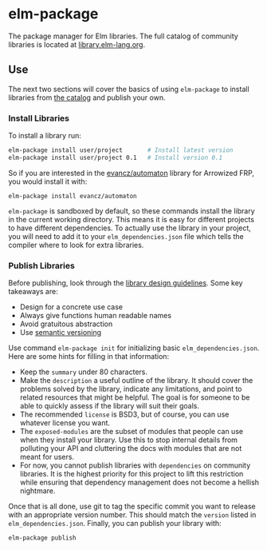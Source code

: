 # elm-package

The package manager for Elm libraries. The full catalog of community libraries
is located at [library.elm-lang.org](http://library.elm-lang.org/).

## Use

The next two sections will cover the basics of using `elm-package` to
install libraries from [the catalog](http://library.elm-lang.org/) and
publish your own.

### Install Libraries

To install a library run:

```bash
elm-package install user/project       # Install latest version
elm-package install user/project 0.1   # Install version 0.1
```

So if you are interested in the
[evancz/automaton](http://library.elm-lang.org/catalog/evancz-automaton/0.1/)
library for Arrowized FRP, you would install it with:

    elm-package install evancz/automaton

`elm-package` is sandboxed by default, so these commands install the
library in the current working directory. This means it is easy for
different projects to have different dependencies. To actually use the
library in your project, you will need to add it to your
`elm_dependencies.json` file which tells the compiler where to look
for extra libraries.

### Publish Libraries

Before publishing, look through the [library design guidelines][guidelines].
Some key takeaways are:

[guidelines]: http://library.elm-lang.org/DesignGuidelines.html

  * Design for a concrete use case
  * Always give functions human readable names
  * Avoid gratuitous abstraction
  * Use [semantic versioning](http://semver.org/)

Use command `elm-package init` for initializing basic `elm_dependencies.json`.
Here are some hints for filling in that information:

  * Keep the `summary` under 80 characters.
  * Make the `description` a useful outline of the library. It should
    cover the problems solved by the library, indicate any
    limitations, and point to related resources that might be helpful.
    The goal is for someone to be able to quickly assess if the
    library will suit their goals.
  * The recommended `license` is BSD3, but of course, you can use
    whatever license you want.
  * The `exposed-modules` are the subset of modules that people can
    use when they install your library. Use this to stop internal
    details from polluting your API and cluttering the docs with
    modules that are not meant for users.
  * For now, you cannot publish libraries with `dependencies` on
    community libraries. It is the highest priority for this project
    to lift this restriction while ensuring that dependency management
    does not become a hellish nightmare.

Once that is all done, use git to tag the specific commit you want to
release with an appropriate version number. This should match the
`version` listed in `elm_dependencies.json`. Finally, you can publish
your library with:

    elm-package publish
